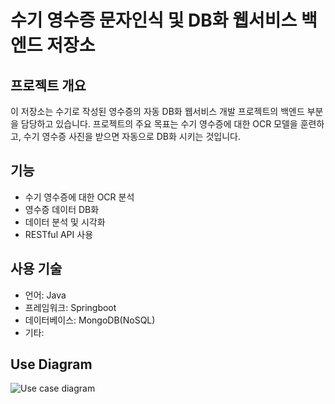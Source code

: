# 수기 영수증 문자인식 및 DB화 웹서비스 백엔드 저장소

## 프로젝트 개요
이 저장소는 수기로 작성된 영수증의 자동 DB화 웹서비스 개발 프로젝트의 백엔드 부분을 담당하고 있습니다. 프로젝트의 주요 목표는 수기 영수증에 대한 OCR 모델을 훈련하고, 수기 영수증 사진을 받으면 자동으로 DB화 시키는 것입니다.

## 기능
- 수기 영수증에 대한 OCR 분석
- 영수증 데이터 DB화
- 데이터 분석 및 시각화
- RESTful API 사용

## 사용 기술
- 언어: Java
- 프레임워크: Springboot
- 데이터베이스: MongoDB(NoSQL)
- 기타:

## Use Diagram
![Use case diagram](https://github.com/ORENOL/YoungmanProject_backend/assets/141015530/3169c93d-1450-4103-9a51-fe3867a62b9c)

